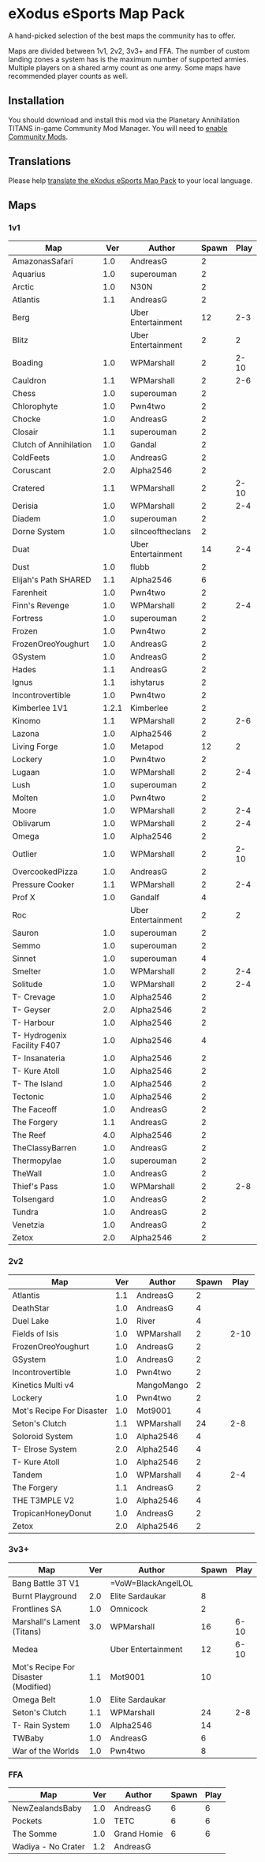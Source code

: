 # eXodus eSports Map Pack

A hand-picked selection of the best maps the community has to offer.

Maps are divided between 1v1, 2v2, 3v3+ and FFA. The number of custom landing zones a system has is the maximum number of supported armies. Multiple players on a shared army count as one army. Some maps have recommended player counts as well.

## Installation

You should download and install this mod via the Planetary Annihilation TITANS in-game Community Mod Manager. You will need to [enable Community Mods](https://steamcommunity.com/sharedfiles/filedetails/?id=1417396826).

## Translations

Please help [translate the eXodus eSports Map Pack](https://poeditor.com/join/project/xaOwEdOIyM) to your local language.

## Maps

### 1v1

| Map                         | Ver   | Author             | Spawn | Play |
| --------------------------- | ----- | ------------------ | ----- | ---- |
| AmazonasSafari              | 1.0   | AndreasG           | 2     |      |
| Aquarius                    | 1.0   | superouman         | 2     |      |
| Arctic                      | 1.0   | N30N               | 2     |      |
| Atlantis                    | 1.1   | AndreasG           | 2     |      |
| Berg                        |       | Uber Entertainment | 12    | 2-3  |
| Blitz                       |       | Uber Entertainment | 2     | 2    |
| Boading                     | 1.0   | WPMarshall         | 2     | 2-10 |
| Cauldron                    | 1.1   | WPMarshall         | 2     | 2-6  |
| Chess                       | 1.0   | superouman         | 2     |      |
| Chlorophyte                 | 1.0   | Pwn4two            | 2     |      |
| Chocke                      | 1.0   | AndreasG           | 2     |      |
| Closair                     | 1.1   | superouman         | 2     |      |
| Clutch of Annihilation      | 1.0   | Gandal             | 2     |      |
| ColdFeets                   | 1.0   | AndreasG           | 2     |      |
| Coruscant                   | 2.0   | Alpha2546          | 2     |      |
| Cratered                    | 1.1   | WPMarshall         | 2     | 2-10 |
| Derisia                     | 1.0   | WPMarshall         | 2     | 2-4  |
| Diadem                      | 1.0   | superouman         | 2     |      |
| Dorne System                | 1.0   | silnceoftheclans   | 2     |      |
| Duat                        |       | Uber Entertainment | 14    | 2-4  |
| Dust                        | 1.0   | flubb              | 2     |      |
| Elijah's Path SHARED        | 1.1   | Alpha2546          | 6     |      |
| Farenheit                   | 1.0   | Pwn4two            | 2     |      |
| Finn's Revenge              | 1.0   | WPMarshall         | 2     | 2-4  |
| Fortress                    | 1.0   | superouman         | 2     |      |
| Frozen                      | 1.0   | Pwn4two            | 2     |      |
| FrozenOreoYoughurt          | 1.0   | AndreasG           | 2     |      |
| GSystem                     | 1.0   | AndreasG           | 2     |      |
| Hades                       | 1.1   | AndreasG           | 2     |      |
| Ignus                       | 1.1   | ishytarus          | 2     |      |
| Incontrovertible            | 1.0   | Pwn4two            | 2     |      |
| Kimberlee 1V1               | 1.2.1 | Kimberlee          | 2     |      |
| Kinomo                      | 1.1   | WPMarshall         | 2     | 2-6  |
| Lazona                      | 1.0   | Alpha2546          | 2     |      |
| Living Forge                | 1.0   | Metapod            | 12    | 2    |
| Lockery                     | 1.0   | Pwn4two            | 2     |      |
| Lugaan                      | 1.0   | WPMarshall         | 2     | 2-4  |
| Lush                        | 1.0   | superouman         | 2     |      |
| Molten                      | 1.0   | Pwn4two            | 2     |      |
| Moore                       | 1.0   | WPMarshall         | 2     | 2-4  |
| Oblivarum                   | 1.0   | WPMarshall         | 2     | 2-4  |
| Omega                       | 1.0   | Alpha2546          | 2     |      |
| Outlier                     | 1.0   | WPMarshall         | 2     | 2-10 |
| OvercookedPizza             | 1.0   | AndreasG           | 2     |      |
| Pressure Cooker             | 1.1   | WPMarshall         | 2     | 2-4  |
| Prof X                      | 1.0   | Gandalf            | 4     |      |
| Roc                         |       | Uber Entertainment | 2     | 2    |
| Sauron                      | 1.0   | superouman         | 2     |      |
| Semmo                       | 1.0   | superouman         | 2     |      |
| Sinnet                      | 1.0   | superouman         | 4     |      |
| Smelter                     | 1.0   | WPMarshall         | 2     | 2-4  |
| Solitude                    | 1.0   | WPMarshall         | 2     | 2-4  |
| T- Crevage                  | 1.0   | Alpha2546          | 2     |      |
| T- Geyser                   | 2.0   | Alpha2546          | 2     |      |
| T- Harbour                  | 1.0   | Alpha2546          | 2     |      |
| T- Hydrogenix Facility F407 | 1.0   | Alpha2546          | 4     |      |
| T- Insanateria              | 1.0   | Alpha2546          | 2     |      |
| T- Kure Atoll               | 1.0   | Alpha2546          | 2     |      |
| T- The Island               | 1.0   | Alpha2546          | 2     |      |
| Tectonic                    | 1.0   | Alpha2546          | 2     |      |
| The Faceoff                 | 1.0   | AndreasG           | 2     |      |
| The Forgery                 | 1.1   | AndreasG           | 2     |      |
| The Reef                    | 4.0   | Alpha2546          | 2     |      |
| TheClassyBarren             | 1.0   | AndreasG           | 2     |      |
| Thermopylae                 | 1.0   | superouman         | 2     |      |
| TheWall                     | 1.0   | AndreasG           | 2     |      |
| Thief's Pass                | 1.0   | WPMarshall         | 2     | 2-8  |
| ToIsengard                  | 1.0   | AndreasG           | 2     |      |
| Tundra                      | 1.0   | AndreasG           | 2     |      |
| Venetzia                    | 1.0   | AndreasG           | 2     |      |
| Zetox                       | 2.0   | Alpha2546          | 2     |      |

### 2v2

| Map                       | Ver | Author     | Spawn | Play |
| ------------------------- | --- | ---------- | ----- | ---- |
| Atlantis                  | 1.1 | AndreasG   | 2     |      |
| DeathStar                 | 1.0 | AndreasG   | 4     |      |
| Duel Lake                 | 1.0 | River      | 4     |      |
| Fields of Isis            | 1.0 | WPMarshall | 2     | 2-10 |
| FrozenOreoYoughurt        | 1.0 | AndreasG   | 2     |      |
| GSystem                   | 1.0 | AndreasG   | 2     |      |
| Incontrovertible          | 1.0 | Pwn4two    | 2     |      |
| Kinetics Multi v4         |     | MangoMango | 2     |      |
| Lockery                   | 1.0 | Pwn4two    | 2     |      |
| Mot's Recipe For Disaster | 1.0 | Mot9001    | 4     |      |
| Seton's Clutch            | 1.1 | WPMarshall | 24    | 2-8  |
| Soloroid System           | 1.0 | Alpha2546  | 4     |      |
| T- Elrose System          | 2.0 | Alpha2546  | 4     |      |
| T- Kure Atoll             | 1.0 | Alpha2546  | 2     |      |
| Tandem                    | 1.0 | WPMarshall | 4     | 2-4  |
| The Forgery               | 1.1 | AndreasG   | 2     |      |
| THE T3MPLE V2             | 1.0 | Alpha2546  | 4     |      |
| TropicanHoneyDonut        | 1.0 | AndreasG   | 2     |      |
| Zetox                     | 2.0 | Alpha2546  | 2     |      |

### 3v3+

| Map                                  | Ver | Author             | Spawn | Play |
| ------------------------------------ | --- | ------------------ | ----- | ---- |
| Bang Battle 3T V1                    |     | =VoW=BlackAngelLOL |       |      |
| Burnt Playground                     | 2.0 | Elite Sardaukar    | 8     |      |
| Frontlines SA                        | 1.0 | Omnicock           | 2     |      |
| Marshall's Lament (Titans)           | 3.0 | WPMarshall         | 16    | 6-10 |
| Medea                                |     | Uber Entertainment | 12    | 6-10 |
| Mot's Recipe For Disaster (Modified) | 1.1 | Mot9001            | 10    |      |
| Omega Belt                           | 1.0 | Elite Sardaukar    |       |      |
| Seton's Clutch                       | 1.1 | WPMarshall         | 24    | 2-8  |
| T- Rain System                       | 1.0 | Alpha2546          | 14    |      |
| TWBaby                               | 1.0 | AndreasG           | 6     |      |
| War of the Worlds                    | 1.0 | Pwn4two            | 8     |      |

### FFA

| Map                | Ver | Author      | Spawn | Play |
| ------------------ | --- | ----------- | ----- | ---- |
| NewZealandsBaby    | 1.0 | AndreasG    | 6     | 6    |
| Pockets            | 1.0 | TETC        | 6     | 6    |
| The Somme          | 1.0 | Grand Homie | 6     | 6    |
| Wadiya - No Crater | 1.2 | AndreasG    |       |      |
